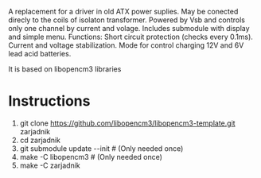 A replacement for a driver in old ATX power suplies. May be conected direcly to
the coils of isolaton transformer. Powered by Vsb and controls only one channel
by current and volage. Includes submodule with display and simple menu. 
Functions:
Short circuit protection (checks every 0.1ms).
Current and voltage stabilization.
Mode for control charging 12V and 6V lead acid batteries.

It is based on libopencm3 libraries
# Instructions
 1. git clone https://github.com/libopencm3/libopencm3-template.git zarjadnik
 2. cd zarjadnik
 3. git submodule update --init # (Only needed once)
 4. make -C libopencm3 # (Only needed once)
 5. make -C zarjadnik
